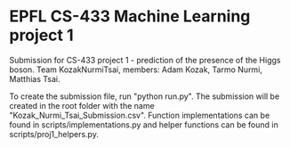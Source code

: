 # EPFL CS-433 Machine Learning project 1

Submission for CS-433 project 1 - prediction of the presence of the Higgs boson.
Team KozakNurmiTsai, members: Adam Kozak, Tarmo Nurmi, Matthias Tsai.

To create the submission file, run "python run.py". The submission will be created in the root folder with the name "Kozak_Nurmi_Tsai_Submission.csv".
Function implementations can be found in scripts/implementations.py and helper functions can be found in scripts/proj1_helpers.py.
